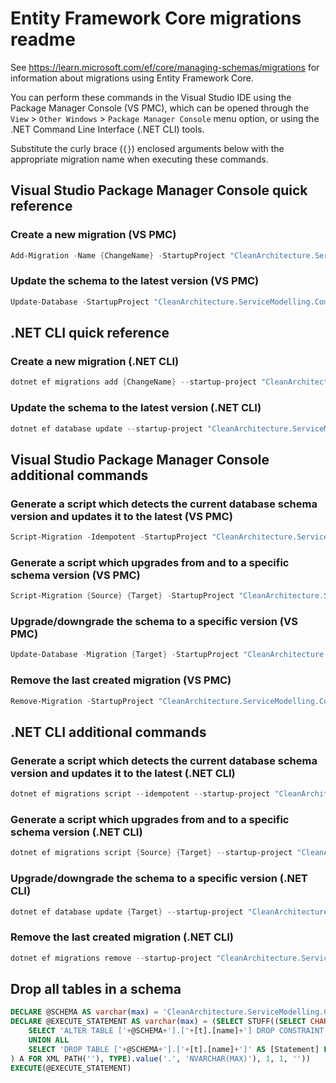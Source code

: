 # Entity Framework Core migrations readme

See <https://learn.microsoft.com/ef/core/managing-schemas/migrations> for information about migrations
using Entity Framework Core.

You can perform these commands in the Visual Studio IDE using the Package Manager Console (VS PMC), which can
be opened through the `View` > `Other Windows` > `Package Manager Console` menu option, or using the .NET
Command Line Interface (.NET CLI) tools.

Substitute the curly brace (`{}`) enclosed arguments below with the appropriate migration name when
executing these commands.

## Visual Studio Package Manager Console quick reference

### Create a new migration (VS PMC)

```powershell
Add-Migration -Name {ChangeName} -StartupProject "CleanArchitecture.ServiceModelling.ComplexTypes.Api" -Project "CleanArchitecture.ServiceModelling.ComplexTypes.Infrastructure"
```

### Update the schema to the latest version (VS PMC)

```powershell
Update-Database -StartupProject "CleanArchitecture.ServiceModelling.ComplexTypes.Api" -Project "CleanArchitecture.ServiceModelling.ComplexTypes.Infrastructure"
```

## .NET CLI quick reference

### Create a new migration (.NET CLI)

```powershell
dotnet ef migrations add {ChangeName} --startup-project "CleanArchitecture.ServiceModelling.ComplexTypes.Api" --project "CleanArchitecture.ServiceModelling.ComplexTypes.Infrastructure"
```

### Update the schema to the latest version (.NET CLI)

```powershell
dotnet ef database update --startup-project "CleanArchitecture.ServiceModelling.ComplexTypes.Api" --project "CleanArchitecture.ServiceModelling.ComplexTypes.Infrastructure"
```

## Visual Studio Package Manager Console additional commands

### Generate a script which detects the current database schema version and updates it to the latest (VS PMC)

```powershell
Script-Migration -Idempotent -StartupProject "CleanArchitecture.ServiceModelling.ComplexTypes.Api" -Project "CleanArchitecture.ServiceModelling.ComplexTypes.Infrastructure"
```

### Generate a script which upgrades from and to a specific schema version (VS PMC)

```powershell
Script-Migration {Source} {Target} -StartupProject "CleanArchitecture.ServiceModelling.ComplexTypes.Api" -Project "CleanArchitecture.ServiceModelling.ComplexTypes.Infrastructure"
```

### Upgrade/downgrade the schema to a specific version (VS PMC)

```powershell
Update-Database -Migration {Target} -StartupProject "CleanArchitecture.ServiceModelling.ComplexTypes.Api" -Project "CleanArchitecture.ServiceModelling.ComplexTypes.Infrastructure"
```

### Remove the last created migration (VS PMC)

```powershell
Remove-Migration -StartupProject "CleanArchitecture.ServiceModelling.ComplexTypes.Api" -Project "CleanArchitecture.ServiceModelling.ComplexTypes.Infrastructure"
```

## .NET CLI additional commands

### Generate a script which detects the current database schema version and updates it to the latest (.NET CLI)

```powershell
dotnet ef migrations script --idempotent --startup-project "CleanArchitecture.ServiceModelling.ComplexTypes.Api" --project "CleanArchitecture.ServiceModelling.ComplexTypes.Infrastructure"
```

### Generate a script which upgrades from and to a specific schema version (.NET CLI)

```powershell
dotnet ef migrations script {Source} {Target} --startup-project "CleanArchitecture.ServiceModelling.ComplexTypes.Api" --project "CleanArchitecture.ServiceModelling.ComplexTypes.Infrastructure"
```

### Upgrade/downgrade the schema to a specific version (.NET CLI)

```powershell
dotnet ef database update {Target} --startup-project "CleanArchitecture.ServiceModelling.ComplexTypes.Api" --project "CleanArchitecture.ServiceModelling.ComplexTypes.Infrastructure"
```

### Remove the last created migration (.NET CLI)

```powershell
dotnet ef migrations remove --startup-project "CleanArchitecture.ServiceModelling.ComplexTypes.Api" --project "CleanArchitecture.ServiceModelling.ComplexTypes.Infrastructure"
```

## Drop all tables in a schema

```sql
DECLARE @SCHEMA AS varchar(max) = 'CleanArchitecture.ServiceModelling.ComplexTypes'
DECLARE @EXECUTE_STATEMENT AS varchar(max) = (SELECT STUFF((SELECT CHAR(13) + CHAR(10) + [Statement] FROM (
    SELECT 'ALTER TABLE ['+@SCHEMA+'].['+[t].[name]+'] DROP CONSTRAINT ['+[fk].[name]+']' AS [Statement] FROM [sys].[foreign_keys] AS [fk] INNER JOIN [sys].[tables] AS [t] ON [t].[object_id] = [fk].[parent_object_id] INNER JOIN [sys].[schemas] AS [s] ON [s].[schema_id] = [t].[schema_id] WHERE [s].[name] = @SCHEMA
    UNION ALL
    SELECT 'DROP TABLE ['+@SCHEMA+'].['+[t].[name]+']' AS [Statement] FROM [sys].[tables] AS [t] INNER JOIN [sys].[schemas] AS [s] ON [s].[schema_id] = [t].[schema_id] WHERE [s].[name] = @SCHEMA
) A FOR XML PATH(''), TYPE).value('.', 'NVARCHAR(MAX)'), 1, 1, ''))
EXECUTE(@EXECUTE_STATEMENT)
```
